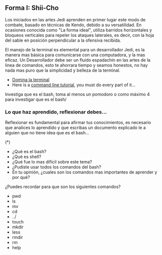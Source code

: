 ## Forma I: Shii-Cho

Los iniciados en las artes Jedi aprenden en primer lugar este modo de combate, basado en técnicas de Kendo, debido a su versatilidad. En ocasiones conocida como "La forma ideal", utiliza barridos horizontales y bloqueos verticales para repeler los ataques laterales, es decir, con la hoja del sable en posición perpendicular a la ofensiva recibida.

El manejo de la terminal es elemental para un desarrollador Jedi, es la manera mas básica para comunicarse con una computadora, y la mas eficaz. Un Desarrollador debe ser un fluido espadachín en las artes de la linea de comandos, esto te ahorrara tiempo y seamos honestos, no hay nada mas puro que la simplicidad y belleza de la terminal.

- [Domina la terminal](https://youtu.be/ZCrthZzL3L8)
- Here is a [command line tutorial](http://cli.learncodethehardway.org/book/), you must do every part of it...


Investiga que es el bash, toma al menos un pomodoro o como máximo 4 para investigar que es el bash/


### Lo que haz aprendido, reflexionar debes...
Reflexionar es fundamental para afirmar tus conocimientos, es necesario que analices lo aprendido y que escribas un documento explicado le a alguien que no tiene idea que es el bash...

(\*)

- ¿Qué es el bash?
- ¿Qué es shell?
- ¿Qué fue lo mas difícil sobre este tema?
- ¿Pudiste usar todos los comandos del bash?
- En tu opinión, ¿cuales son los comandos mas importantes de aprender y por qué?

¿Puedes recordar para que son los siguientes comandos?

- pwd
- ls
- mv
- cd
- ../
- touch
- mkdir
- less
- rmdir
- rm
- help
